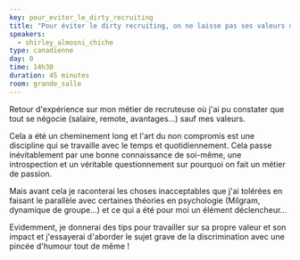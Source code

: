 ```yaml
---
key: pour_eviter_le_dirty_recruiting
title: "Pour éviter le dirty recruiting, on ne laisse pas ses valeurs dans un coin"
speakers:
  - shirley_almosni_chiche
type: canadienne
day: 0
time: 14h30
duration: 45 minutes
room: grande_salle
---
```


Retour d'expérience sur mon métier de recruteuse où j'ai pu constater que tout se négocie (salaire, remote, avantages...) sauf mes valeurs.

Cela a été un cheminement long et l'art du non compromis est une discipline qui se travaille avec le temps et quotidiennement. Cela passe inévitablement par une bonne connaissance de soi-même, une introspection et un véritable questionnement sur pourquoi on fait un métier de passion.

Mais avant cela je raconterai les choses inacceptables que j'ai tolérées en faisant le parallèle avec certaines théories en psychologie (Milgram, dynamique de groupe...) et ce qui a été pour moi un élément déclencheur...

Evidemment, je donnerai des tips pour travailler sur sa propre valeur et son impact et j'essayerai d'aborder le sujet grave de la discrimination avec une pincée d'humour tout de même !